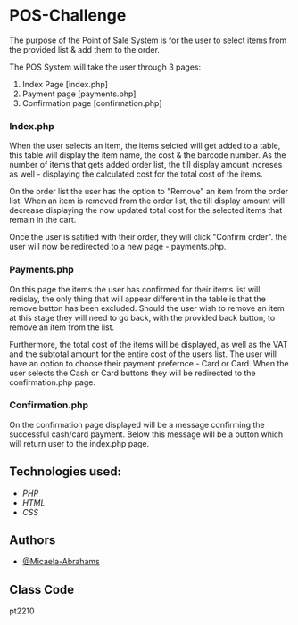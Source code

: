 # POS-Challenge

The purpose of the Point of Sale System is for the user to select items from the provided list & add them to the order.

The POS System will take the user through 3 pages:

1. Index Page [index.php]
2. Payment page [payments.php]
3. Confirmation page [confirmation.php]

### Index.php
When the user selects an item, the items selcted will get added to a table, this table will display the item name, the cost & the barcode number.
As the number of items that gets added order list, the till display amount increses as well - displaying the calculated cost for the total cost of the items.

On the order list the user has the option to "Remove" an item from the order list. When an item is removed from the order list, the till display amount will decrease displaying the now updated total cost for the selected items that remain in the cart.

Once the user is satified with their order, they will click "Confirm order". the user will now be redirected to a new page - payments.php.

### Payments.php
On this page the items the user has confirmed for their items list will redislay, the only thing that will appear different in the table is that the remove button has been excluded. Should the user wish to remove an item at this stage they will need to go back, with the provided back button, to remove an item from the list.

Furthermore, the total cost of the items will be displayed, as well as the VAT and the subtotal amount for the entire cost of the users list.
The user will have an option to choose their payment prefernce - Card or Card. 
When the user selects the Cash or Card buttons they will be redirected to the confirmation.php page.

### Confirmation.php
On the confirmation page displayed will be a message confirming the successful cash/card payment.
Below this message will be a button which will return user to the index.php page.

## Technologies used:

* _PHP_
* _HTML_
* _CSS_

## Authors

- [@Micaela-Abrahams](https://github.com/Micaela-Abrahams)

## Class Code 
pt2210

